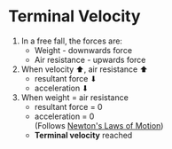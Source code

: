 # Terminal Velocity

1. In a free fall, the forces are:
    - Weight - downwards force
    - Air resistance - upwards force
2. When velocity ⬆, air resistance ⬆
    - resultant force ⬇
    - acceleration ⬇
3. When weight = air resistance
    - resultant force = 0
    - acceleration = 0 \
      (Follows [Newton's Laws of Motion](./newtons-laws-of-motion.md#first-law))
    - **Terminal velocity** reached
